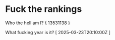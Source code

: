 # Fuck the rankings

Who the hell am I?
{ 13531138 }

What fucking year is it?
[ 2025-03-23T20:10:00Z ]
